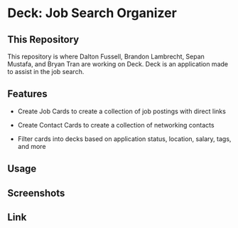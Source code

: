 # Deck: Job Search Organizer

## This Repository

This repository is where Dalton Fussell, Brandon Lambrecht, Sepan Mustafa, and Bryan Tran are working on Deck. Deck is an application made to assist in the job search. 

## Features

* Create Job Cards to create a collection of job postings with direct links

* Create Contact Cards to create a collection of networking contacts

* Filter cards into decks based on application status, location, salary, tags, and more

## Usage

## Screenshots

## Link
